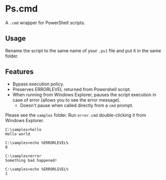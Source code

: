 # Ps.cmd

A `.cmd` wrapper for PowerShell scripts.

## Usage

Rename the script to the same name of your `.ps1` file and put it in the same folder.

## Features

- Bypass execution policy.
- Preserves ERRORLEVEL returned from Powershell script.
- When running from Windows Explorer, pauses the script execution in case of error (allows you to see the error message).
  - Doesn't pause when called directly from a `cmd` prompt.

Please see the `samples` folder. Run `error.cmd` double-clicking it from Windows Explorer. 

```
C:\samples>hello
Hello world

C:\samples>echo %ERRORLEVEL%
0

C:\samples>error
Something bad happened!

C:\samples>echo %ERRORLEVEL%
1
```

